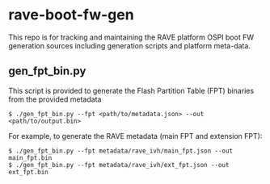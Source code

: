 # rave-boot-fw-gen
This repo is for tracking and maintaining the RAVE platform OSPI boot FW generation sources including generation scripts and platform meta-data.  

## gen_fpt_bin.py
This script is provided to generate the Flash Partition Table (FPT) binaries from the provided metadata 

    $ ./gen_fpt_bin.py --fpt <path/to/metadata.json> --out <path/to/output.bin>

For example, to generate the RAVE metadata (main FPT and extension FPT):

    $ ./gen_fpt_bin.py --fpt metadata/rave_ivh/main_fpt.json --out main_fpt.bin
    $ ./gen_fpt_bin.py --fpt metadata/rave_ivh/ext_fpt.json --out ext_fpt.bin
